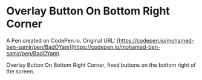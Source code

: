 # Overlay Button On Bottom Right Corner

A Pen created on CodePen.io. Original URL: [https://codepen.io/mohamed-ben-samir/pen/BadOYam](https://codepen.io/mohamed-ben-samir/pen/BadOYam).

Overlay Button On Bottom Right Corner, fixed buttons on the bottom right of the screen.